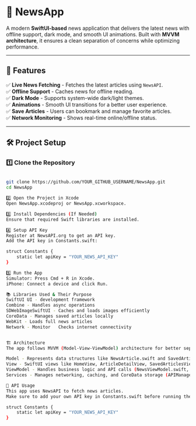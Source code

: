 # 📰 NewsApp

A modern **SwiftUI-based** news application that delivers the latest news with offline support, dark mode, and smooth UI animations. Built with **MVVM architecture**, it ensures a clean separation of concerns while optimizing performance.

---

## 🚀 Features

✅ **Live News Fetching** - Fetches the latest articles using `NewsAPI`.  
✅ **Offline Support** - Caches news for offline reading.  
✅ **Dark Mode** - Supports system-wide dark/light themes.  
✅ **Animations** - Smooth UI transitions for a better user experience.  
✅ **Save Articles** - Users can bookmark and manage favorite articles.  
✅ **Network Monitoring** - Shows real-time online/offline status.  

---

## 🛠 **Project Setup**

### **1️⃣ Clone the Repository**
```sh

git clone https://github.com/YOUR_GITHUB_USERNAME/NewsApp.git
cd NewsApp

2️⃣ Open the Project in Xcode
Open NewsApp.xcodeproj or NewsApp.xcworkspace.

3️⃣ Install Dependencies (If Needed)
Ensure that required Swift libraries are installed.

4️⃣ Setup API Key
Register at NewsAPI.org to get an API key.
Add the API key in Constants.swift:

struct Constants {
    static let apiKey = "YOUR_NEWS_API_KEY"
}

5️⃣ Run the App
Simulator: Press Cmd + R in Xcode.
iPhone: Connect a device and click Run.

📚 Libraries Used & Their Purpose
SwiftUI	UI - development framework
Combine - Handles async operations
SDWebImageSwiftUI - Caches and loads images efficiently
CoreData - Manages saved articles locally
WebKit - Loads full news articles
Network - Monitor	Checks internet connectivity


🏗 Architecture
The app follows MVVM (Model-View-ViewModel) architecture for better separation of concerns.

Model - Represents data structures like NewsArticle.swift and SavedArticle.swift.
View - SwiftUI views like HomeView, ArticleDetailView, SavedArticlesView.
ViewModel - Handles business logic and API calls (NewsViewModel.swift, SavedArticlesViewModel.swift).
Services - Manages networking, caching, and CoreData storage (APIManager.swift, CoreDataManager.swift).

📜 API Usage
This app uses NewsAPI to fetch news articles.
Make sure to add your own API key in Constants.swift before running the app.

struct Constants {
    static let apiKey = "YOUR_NEWS_API_KEY"
}
